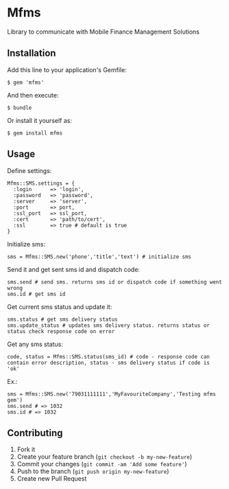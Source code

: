 # Mfms

Library to communicate with Mobile Finance Management Solutions

## Installation

Add this line to your application's Gemfile:

    $ gem 'mfms'

And then execute:

    $ bundle

Or install it yourself as:

    $ gem install mfms

## Usage
    
Define settings:

    Mfms::SMS.settings = {
      :login      => 'login',
      :password   => 'password',
      :server     => 'server',
      :port       => port,
      :ssl_port   => ssl_port,
      :cert       => 'path/to/cert',
      :ssl        => true # default is true
    }

Initialize sms:

    sms = Mfms::SMS.new('phone','title','text') # initialize sms

Send it and get sent sms id and dispatch code:

    sms.send # send sms. returns sms id or dispatch code if something went wrong
    sms.id # get sms id

Get current sms status and update it:

    sms.status # get sms delivery status
    sms.update_status # updates sms delivery status. returns status or status check response code on error

Get any sms status:

    code, status = Mfms::SMS.status(sms_id) # code - response code can contain error description, status - sms delivery status if code is 'ok'

Ex.:

    sms = Mfms::SMS.new('79031111111','MyFavouriteCompany','Testing mfms gem')
    sms.send # => 1032
    sms.id # => 1032

## Contributing

1. Fork it
2. Create your feature branch (`git checkout -b my-new-feature`)
3. Commit your changes (`git commit -am 'Add some feature'`)
4. Push to the branch (`git push origin my-new-feature`)
5. Create new Pull Request
